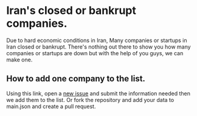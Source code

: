 # Iran's closed or bankrupt companies.
Due to hard economic conditions in Iran, Many companies or startups in Iran closed or bankrupt.
There's nothing out there to show you how many companies or startups are down but with the help of you guys, we can make one. 

## How to add one company to the list.
Using this link, open a [new issue](https://github.com/IranITDefenders/irans-closed-bankrupt-companies/issues/new/choose) and submit the information needed then we add them to the list.
Or fork the repository and add your data to main.json and create a pull request.
